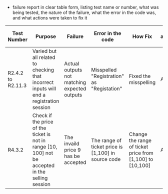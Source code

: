 - failure report in clear table form, listing test name or number, what was being tested, the nature of the failure, what the error in the code was, and what actions were taken to fix it

| Test Number           | Purpose                                                                                             | Failure                                      | Error in the code                                      | How Fix                                                        | Failures addressed or not |
|-----------------------|-----------------------------------------------------------------------------------------------------|----------------------------------------------|--------------------------------------------------------|----------------------------------------------------------------|---------------------------|
| R2\.4\.2 to R2\.11\.3 | Varied but all related to checking that incorrect inputs will end a registration session            | Actual outputs not matching expected outputs | Misspelled "Registration" as "Registation"             | Fixed the misspelling                                          | Addressed                 |
| R4\.3\.2              | Check if the price of the ticket is not in range \[10, 100\] not be accepted in the selling session | The invaild price 9 has be accepted          | The range of  ticket price is \[1,100\] in source code | Change  the range of ticket price from \[1,100\] to \[10,100\] | Addressed                 |


